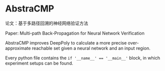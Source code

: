 # AbstraCMP

论文：基于多路径回溯的神经网络验证方法

Paper: Multi-path Back-Propagation for Neural Network Verification

AbstraCMP improves DeepPoly to calculate a more precise over-approximate reachable set given a neural network and an input region.

Every python file contains the `if '__name__' == '__main__'` block, in which experiment setups can be found.
